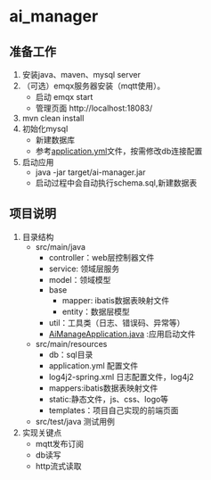 # ai_manager
## 准备工作
1. 安装java、maven、mysql server
2. （可选）emqx服务器安装（mqtt使用）。
    * 启动 emqx start
    * 管理页面 http://localhost:18083/
3. mvn clean install 
4. 初始化mysql
    * 新建数据库
    * 参考[application.yml](src%2Fmain%2Fresources%2Fapplication.yml)文件，按需修改db连接配置
5. 启动应用
    * java -jar target/ai-manager.jar
    * 启动过程中会自动执行schema.sql,新建数据表

## 项目说明
1. 目录结构
   - src/main/java
     - controller：web层控制器文件
     - service: 领域层服务
     - model：领域模型
     - base
       - mapper: ibatis数据表映射文件
       - entity：数据层模型
     - util：工具类（日志、错误码、异常等）
     - [AiManageApplication.java](src%2Fmain%2Fjava%2Forg%2Fuestc%2Fweglas%2FAiManageApplication.java) :应用启动文件
   - src/main/resources
     - db：sql目录
     - application.yml 配置文件
     - log4j2-spring.xml 日志配置文件，log4j2
     - mappers:ibatis数据表映射文件
     - static:静态文件，js、css、logo等
     - templates：项目自己实现的前端页面
   - src/test/java 测试用例 
2. 实现关键点
    * mqtt发布订阅
    * db读写
    * http流式读取